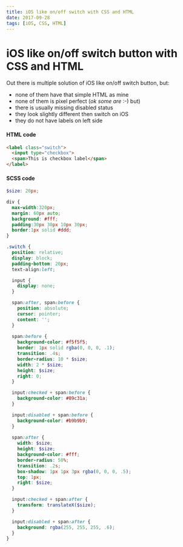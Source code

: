```yaml
---
title: iOS like on/off switch with CSS and HTML
date: 2017-09-28
tags: [iOS, CSS, HTML]
---
```


# iOS like on/off switch button with CSS and HTML

Out there is multiple solution of iOS like on/off switch button, but:

* none of them have that simple HTML as mine
* none of them is pixel perfect (*ok some are* :-) but)
* there is usually missing disabled status
* they look slightly different then switch on iOS
* they do not have labels on left side

<script async src="//jsfiddle.net/OzzyCzech/1rmfho78/embed/result,html,css/dark/"></script>

#### HTML code

```html
<label class="switch">
  <input type="checkbox">
  <span>This is checkbox label</span>
</label>
```

#### SCSS code

```scss
$size: 20px;

div {
  max-width:320px;
  margin: 60px auto;
  background: #fff;
  padding:30px 30px 10px 30px;
  border:1px solid #ddd;
}

.switch {
  position: relative;
  display: block;
  padding-bottom: 20px;
  text-align:left;

  input {
    display: none;
  }

  span:after, span:before {
    position: absolute;
    cursor: pointer;
    content: '';
  }
  
  span:before {
    background-color: #f5f5f5;
    border: 1px solid rgba(0, 0, 0, .1);
    transition: .4s;
    border-radius: 10 * $size;
    width: 2 * $size;
    height: $size;
    right: 0;
  }

  input:checked + span:before {
    background-color: #89c31a;
  }

  input:disabled + span:before {
    background-color: #b9b9b9;
  }
  
  span:after {
    width: $size;
    height: $size;
    background-color: #fff;
    border-radius: 50%;
    transition: .2s;
    box-shadow: 1px 1px 3px rgba(0, 0, 0, .5);
    top: 1px;
    right: $size;
  }

  input:checked + span:after {
    transform: translateX($size);
  }

  input:disabled + span:after {
    background: rgba(255, 255, 255, .6);
  }
}
```




